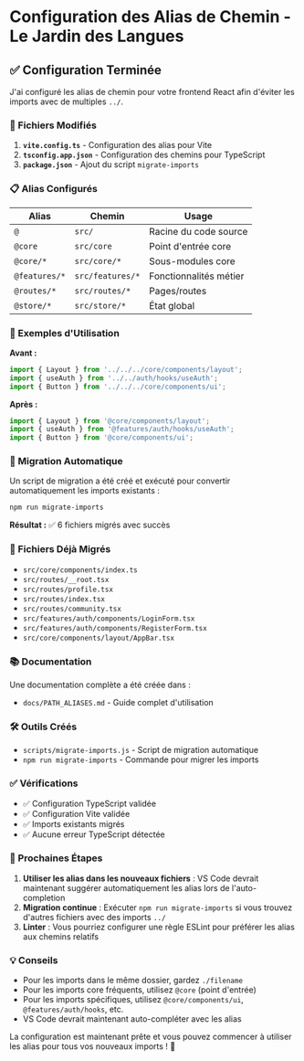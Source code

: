 # Configuration des Alias de Chemin - Le Jardin des Langues

## ✅ Configuration Terminée

J'ai configuré les alias de chemin pour votre frontend React afin d'éviter les imports avec de multiples `../`.

### 🔧 Fichiers Modifiés

1. **`vite.config.ts`** - Configuration des alias pour Vite
2. **`tsconfig.app.json`** - Configuration des chemins pour TypeScript  
3. **`package.json`** - Ajout du script `migrate-imports`

### 📋 Alias Configurés

| Alias | Chemin | Usage |
|-------|--------|-------|
| `@` | `src/` | Racine du code source |
| `@core` | `src/core` | Point d'entrée core |
| `@core/*` | `src/core/*` | Sous-modules core |
| `@features/*` | `src/features/*` | Fonctionnalités métier |
| `@routes/*` | `src/routes/*` | Pages/routes |
| `@store/*` | `src/store/*` | État global |

### 🚀 Exemples d'Utilisation

**Avant :**
```typescript
import { Layout } from '../../../core/components/layout';
import { useAuth } from '../../auth/hooks/useAuth';
import { Button } from '../../../core/components/ui';
```

**Après :**
```typescript
import { Layout } from '@core/components/layout';
import { useAuth } from '@features/auth/hooks/useAuth';
import { Button } from '@core/components/ui';
```

### 🔄 Migration Automatique

Un script de migration a été créé et exécuté pour convertir automatiquement les imports existants :

```bash
npm run migrate-imports
```

**Résultat :** ✅ 6 fichiers migrés avec succès

### 📁 Fichiers Déjà Migrés

- `src/core/components/index.ts`
- `src/routes/__root.tsx`
- `src/routes/profile.tsx`
- `src/routes/index.tsx`
- `src/routes/community.tsx`
- `src/features/auth/components/LoginForm.tsx`
- `src/features/auth/components/RegisterForm.tsx`
- `src/core/components/layout/AppBar.tsx`

### 📚 Documentation

Une documentation complète a été créée dans :
- `docs/PATH_ALIASES.md` - Guide complet d'utilisation

### 🛠️ Outils Créés

- `scripts/migrate-imports.js` - Script de migration automatique
- `npm run migrate-imports` - Commande pour migrer les imports

### ✅ Vérifications

- ✅ Configuration TypeScript validée
- ✅ Configuration Vite validée  
- ✅ Imports existants migrés
- ✅ Aucune erreur TypeScript détectée

### 🎯 Prochaines Étapes

1. **Utiliser les alias dans les nouveaux fichiers** : VS Code devrait maintenant suggérer automatiquement les alias lors de l'auto-completion
2. **Migration continue** : Exécuter `npm run migrate-imports` si vous trouvez d'autres fichiers avec des imports `../`
3. **Linter** : Vous pourriez configurer une règle ESLint pour préférer les alias aux chemins relatifs

### 💡 Conseils

- Pour les imports dans le même dossier, gardez `./filename`
- Pour les imports core fréquents, utilisez `@core` (point d'entrée)
- Pour les imports spécifiques, utilisez `@core/components/ui`, `@features/auth/hooks`, etc.
- VS Code devrait maintenant auto-compléter avec les alias

La configuration est maintenant prête et vous pouvez commencer à utiliser les alias pour tous vos nouveaux imports ! 🎉
